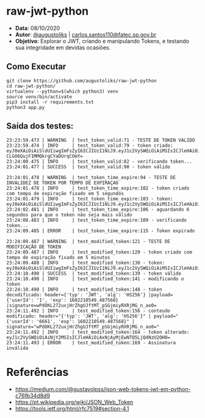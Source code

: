 # raw-jwt-python

- __Data__: 08/10/2020
- __Autor__: [@augustoliks](https://github.com/augustoliks) | <carlos.santos110@fatec.sp.gov.br>
- __Objetivo__: Explorar o JWT, criando e manipulando Tokens, e testando sua integridade em devidas ocasiões.

## Como Executar

```shell
git clone https://github.com/augustoliks/raw-jwt-python
cd raw-jwt-python/
virtualenv --python=$(which python3) venv
source venv/bin/activate
pip3 install -r requirements.txt
python3 app.py
```

## Saída dos testes:

```
23:23:59.473 | WARNING  | test_token_valid:71 - TESTE DE TOKEN VALIDO
23:23:59.474 | INFO     | test_token_valid:79 - token criado: eyJ0eXAiOiAiSldUIiwgImFsZyI6ICJIUzI1NiJ9.eyJ1c2VySWQiOiAiMSIsICJleHAiOiAxNjAyMjEwMjQ0LjQ3NDIxNn0=.AHI5TOZQBJniNlA-CLGO6QujF1MMQkrgCYaDUrqCOmY=
23:24:00.475 | INFO     | test_token_valid:82 - verificando token...
23:24:01.477 | SUCCESS  | test_token_valid:90 - token válido

23:24:01.478 | WARNING  | test_token_time_expire:94 - TESTE DE INVALIDEZ DE TOKEN POR TEMPO DE EXPIRAÇAO
23:24:01.478 | INFO     | test_token_time_expire:102 - token criado com tempo de expiração fixado em 5 segundos
23:24:01.479 | INFO     | test_token_time_expire:103 - token: eyJ0eXAiOiAiSldUIiwgImFsZyI6ICJIUzI1NiJ9.eyJ1c2VySWQiOiAiMSIsICJleHAiOiAxNjAyMjEwMjQ2LjQ3ODY3MX0=.b158innv9KCO90Q7i0bHgaVm6vuygmlbCxxoO0oKMhU=
23:24:02.481 | INFO     | test_token_time_expire:106 - aguardando 6 segundos para que o token não seja mais válido
23:24:08.483 | INFO     | test_token_time_expire:109 - verificando token...
23:24:09.485 | ERROR    | test_token_time_expire:115 - Token expirado

23:24:09.487 | WARNING  | test_modified_token:121 - TESTE DE MODIFICAÇÃO DE TOKEN
23:24:09.487 | INFO     | test_modified_token:129 - token criado com tempo de expiração fixado em 5 minutos
23:24:09.488 | INFO     | test_modified_token:130 - token: eyJ0eXAiOiAiSldUIiwgImFsZyI6ICJIUzI1NiJ9.eyJ1c2VySWQiOiAiMSIsICJleHAiOiAxNjAyMjEwNTQ5LjQ4NzU2OH0=.wPdOKL272uxjHrZhgUJftMT_pSGjmiyRXRjMG_n_ao0=
23:24:10.490 | SUCCESS  | test_modified_token:139 - token válido
23:24:10.490 | INFO     | test_modified_token:141 - modificando o token
23:24:10.490 | INFO     | test_modified_token:148 - token decodificado: header={'typ': 'JWT', 'alg': 'HS256'} |payload={'userId': '1', 'exp': 1602210549.487568} |signature=wPdOKL272uxjHrZhgUJftMT_pSGjmiyRXRjMG_n_ao0=
23:24:11.492 | INFO     | test_modified_token:156 - conteudo modificado: header="{'typ': 'JWT', 'alg': 'HS256'}" | payload="{'userId': '6661', 'exp': 1602210549.487568}" | signature="wPdOKL272uxjHrZhgUJftMT_pSGjmiyRXRjMG_n_ao0="
23:24:11.492 | INFO     | test_modified_token:164 - token alterado: eyJ1c2VySWQiOiAiNjY2MSIsICJleHAiOiAxNjAyMjEwNTQ5LjQ4NzU2OH0=
23:24:11.493 | ERROR    | test_modified_token:169 - Assinatura inválida
```

# Referências

- https://medium.com/@gustavolpss/json-web-tokens-jwt-em-python-c76fb34d8d9
- https://pt.wikipedia.org/wiki/JSON_Web_Token
- https://tools.ietf.org/html/rfc7519#section-4.1